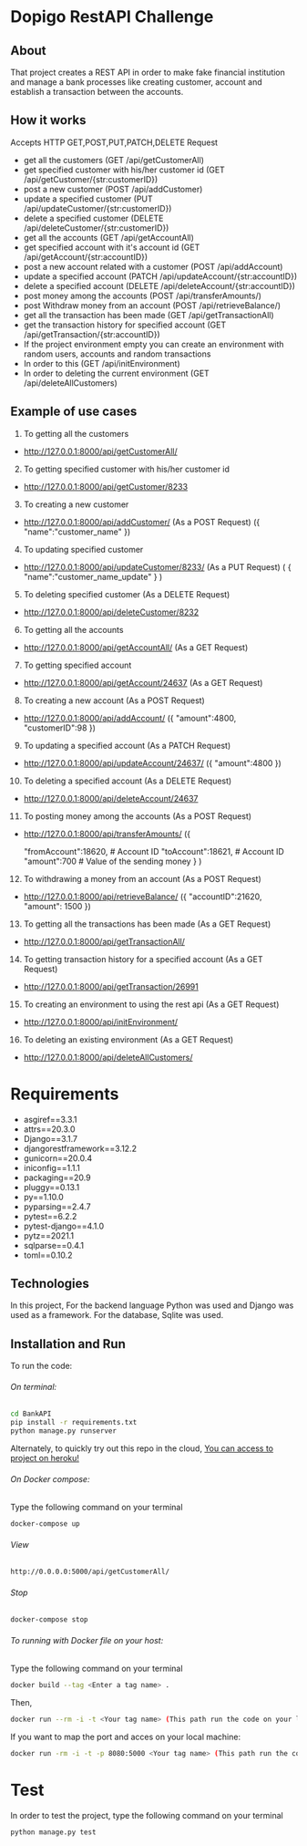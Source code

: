 # Dopigo RestAPI Challenge
## About
That project creates a REST API in order to make fake financial institution and manage a bank processes like creating customer, account and establish a transaction between the accounts.

## How it works
Accepts HTTP GET,POST,PUT,PATCH,DELETE Request
* get all the customers (GET /api/getCustomerAll)
* get specified customer with his/her customer id (GET /api/getCustomer/{str:customerID})
* post a new customer (POST /api/addCustomer)
* update a specified customer (PUT /api/updateCustomer/{str:customerID})
* delete a specified customer (DELETE /api/deleteCustomer/{str:customerID})
* get all the accounts (GET /api/getAccountAll)
* get specified account with it's account id (GET /api/getAccount/{str:accountID})
* post a new account related with a customer (POST /api/addAccount)
* update a specified account (PATCH /api/updateAccount/{str:accountID})
* delete a specified account (DELETE /api/deleteAccount/{str:accountID})
* post money among the accounts (POST /api/transferAmounts/)
* post Withdraw money from an account (POST /api/retrieveBalance/)
* get all the transaction has been made (GET /api/getTransactionAll)
* get the transaction history for specified account (GET /api/getTransaction/{str:accountID})
* If the project environment empty you can create an environment with random users, accounts and random transactions
* In order to this (GET /api/initEnvironment)
* In order to deleting the current environment (GET /api/deleteAllCustomers)

## Example of use cases
1. To getting all the customers
* http://127.0.0.1:8000/api/getCustomerAll/
2. To getting specified customer with his/her customer id
* http://127.0.0.1:8000/api/getCustomer/8233
3. To creating a new customer
* http://127.0.0.1:8000/api/addCustomer/ (As a POST Request) ({
    "name":"customer_name"
})
4. To updating specified customer
* http://127.0.0.1:8000/api/updateCustomer/8233/ (As a PUT Request) (
{
    "name":"customer_name_update"
}
)
5. To deleting specified customer (As a DELETE Request)
* http://127.0.0.1:8000/api/deleteCustomer/8232
6. To getting all the accounts
* http://127.0.0.1:8000/api/getAccountAll/ (As a GET Request)
7. To getting specified account
* http://127.0.0.1:8000/api/getAccount/24637 (As a GET Request)
8. To creating a new account (As a POST Request)
* http://127.0.0.1:8000/api/addAccount/
({
    "amount":4800,
    "customerID":98
})
9. To updating a specified account (As a PATCH Request)
* http://127.0.0.1:8000/api/updateAccount/24637/
({
    "amount":4800
})
10. To deleting a specified account (As a DELETE Request)
* http://127.0.0.1:8000/api/deleteAccount/24637
11. To posting money among the accounts (As a POST Request)
* http://127.0.0.1:8000/api/transferAmounts/
({

    "fromAccount":18620, # Account ID
    "toAccount":18621, # Account ID
    "amount":700 # Value of the sending money
}
)
12. To withdrawing a money from an account (As a POST Request)
* http://127.0.0.1:8000/api/retrieveBalance/
({
    "accountID":21620, 
    "amount": 1500
})
13. To getting all the transactions has been made (As a GET Request)
* http://127.0.0.1:8000/api/getTransactionAll/
14. To getting transaction history for a specified account (As a GET Request)
* http://127.0.0.1:8000/api/getTransaction/26991
15. To creating an environment to using the rest api (As a GET Request)
* http://127.0.0.1:8000/api/initEnvironment/
16. To deleting an existing environment (As a GET Request)
* http://127.0.0.1:8000/api/deleteAllCustomers/

# Requirements
* asgiref==3.3.1
* attrs==20.3.0
* Django==3.1.7
* djangorestframework==3.12.2
* gunicorn==20.0.4
* iniconfig==1.1.1
* packaging==20.9
* pluggy==0.13.1
* py==1.10.0
* pyparsing==2.4.7
* pytest==6.2.2
* pytest-django==4.1.0
* pytz==2021.1
* sqlparse==0.4.1
* toml==0.10.2
## Technologies
In this project, For the backend language Python was used and Django was used as a framework.
For the database, Sqlite was used.
## Installation and Run
To run the code:

###### On terminal:
 ```bash
cd BankAPI
pip install -r requirements.txt
python manage.py runserver
```

Alternately, to quickly try out this repo in the cloud, [You can access to project on heroku!](https://dopigorestchallenge.herokuapp.com/api/getCustomerAll)
###### On Docker compose: 
Type the following command on your terminal
```bash
docker-compose up
```
###### View
```bash
http://0.0.0.0:5000/api/getCustomerAll/
```
###### Stop
```bash
docker-compose stop
```
###### To running with Docker file on your host: 
Type the following command on your terminal
```bash
docker build --tag <Enter a tag name> .
```
Then,
```bash
docker run --rm -i -t <Your tag name> (This path run the code on your local)
```
If you want to map the port and acces on your local machine:
```bash
docker run -rm -i -t -p 8080:5000 <Your tag name> (This path run the code on your local)
```
# Test
In order to test the project, type the following command on your terminal
```bash
python manage.py test
```
